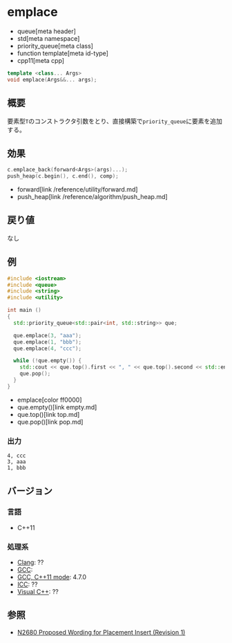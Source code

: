 # emplace
* queue[meta header]
* std[meta namespace]
* priority_queue[meta class]
* function template[meta id-type]
* cpp11[meta cpp]

```cpp
template <class... Args>
void emplace(Args&&... args);
```

## 概要
要素型`T`のコンストラクタ引数をとり、直接構築で`priority_queue`に要素を追加する。


## 効果

```cpp
c.emplace_back(forward<Args>(args)...);
push_heap(c.begin(), c.end(), comp);
```
* forward[link /reference/utility/forward.md]
* push_heap[link /reference/algorithm/push_heap.md]


## 戻り値
なし


## 例
```cpp example
#include <iostream>
#include <queue>
#include <string>
#include <utility>

int main ()
{
  std::priority_queue<std::pair<int, std::string>> que;

  que.emplace(3, "aaa");
  que.emplace(1, "bbb");
  que.emplace(4, "ccc");

  while (!que.empty()) {
    std::cout << que.top().first << ", " << que.top().second << std::endl;
    que.pop();
  }
}
```
* emplace[color ff0000]
* que.empty()[link empty.md]
* que.top()[link top.md]
* que.pop()[link pop.md]

### 出力
```
4, ccc
3, aaa
1, bbb
```

## バージョン
### 言語
- C++11

### 処理系
- [Clang](/implementation.md#clang): ??
- [GCC](/implementation.md#gcc): 
- [GCC, C++11 mode](/implementation.md#gcc): 4.7.0
- [ICC](/implementation.md#icc): ??
- [Visual C++](/implementation.md#visual_cpp): ??

## 参照
- [N2680 Proposed Wording for Placement Insert (Revision 1)](http://www.open-std.org/jtc1/sc22/wg21/docs/papers/2008/n2680.pdf)


